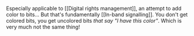 Especially applicable to [[Digital rights management]], an attempt to add color to bits... But that's fundamentally [[In-band signalling]]. You don't get colored bits, you get uncolored bits *that say "I have this color"*. Which is very much not the same thing!
